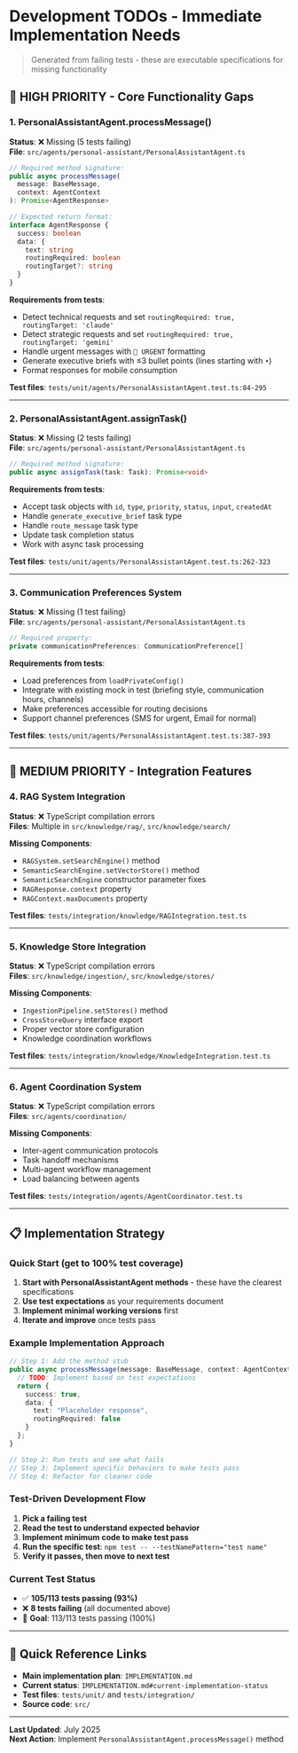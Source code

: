 # Development TODOs - Immediate Implementation Needs

> Generated from failing tests - these are executable specifications for missing functionality

## 🚀 **HIGH PRIORITY** - Core Functionality Gaps

### 1. PersonalAssistantAgent.processMessage()

**Status**: ❌ Missing (5 tests failing)  
**File**: `src/agents/personal-assistant/PersonalAssistantAgent.ts`

```typescript
// Required method signature:
public async processMessage(
  message: BaseMessage, 
  context: AgentContext
): Promise<AgentResponse>

// Expected return format:
interface AgentResponse {
  success: boolean
  data: {
    text: string
    routingRequired: boolean
    routingTarget?: string
  }
}
```

**Requirements from tests**:
- Detect technical requests and set `routingRequired: true, routingTarget: 'claude'`
- Detect strategic requests and set `routingRequired: true, routingTarget: 'gemini'`  
- Handle urgent messages with `🚨 URGENT` formatting
- Generate executive briefs with ≤3 bullet points (lines starting with `•`)
- Format responses for mobile consumption

**Test files**: `tests/unit/agents/PersonalAssistantAgent.test.ts:84-295`

---

### 2. PersonalAssistantAgent.assignTask()

**Status**: ❌ Missing (2 tests failing)  
**File**: `src/agents/personal-assistant/PersonalAssistantAgent.ts`

```typescript
// Required method signature:
public async assignTask(task: Task): Promise<void>
```

**Requirements from tests**:
- Accept task objects with `id`, `type`, `priority`, `status`, `input`, `createdAt`
- Handle `generate_executive_brief` task type
- Handle `route_message` task type  
- Update task completion status
- Work with async task processing

**Test files**: `tests/unit/agents/PersonalAssistantAgent.test.ts:262-323`

---

### 3. Communication Preferences System

**Status**: ❌ Missing (1 test failing)  
**File**: `src/agents/personal-assistant/PersonalAssistantAgent.ts`

```typescript
// Required property:
private communicationPreferences: CommunicationPreference[]
```

**Requirements from tests**:
- Load preferences from `loadPrivateConfig()` 
- Integrate with existing mock in test (briefing style, communication hours, channels)
- Make preferences accessible for routing decisions
- Support channel preferences (SMS for urgent, Email for normal)

**Test files**: `tests/unit/agents/PersonalAssistantAgent.test.ts:387-393`

---

## 🔧 **MEDIUM PRIORITY** - Integration Features

### 4. RAG System Integration

**Status**: ❌ TypeScript compilation errors  
**Files**: Multiple in `src/knowledge/rag/`, `src/knowledge/search/`

**Missing Components**:
- `RAGSystem.setSearchEngine()` method
- `SemanticSearchEngine.setVectorStore()` method  
- `SemanticSearchEngine` constructor parameter fixes
- `RAGResponse.context` property
- `RAGContext.maxDocuments` property

**Test files**: `tests/integration/knowledge/RAGIntegration.test.ts`

---

### 5. Knowledge Store Integration

**Status**: ❌ TypeScript compilation errors  
**Files**: `src/knowledge/ingestion/`, `src/knowledge/stores/`

**Missing Components**:
- `IngestionPipeline.setStores()` method
- `CrossStoreQuery` interface export
- Proper vector store configuration
- Knowledge coordination workflows

**Test files**: `tests/integration/knowledge/KnowledgeIntegration.test.ts`

---

### 6. Agent Coordination System

**Status**: ❌ TypeScript compilation errors  
**Files**: `src/agents/coordination/`

**Missing Components**:
- Inter-agent communication protocols
- Task handoff mechanisms  
- Multi-agent workflow management
- Load balancing between agents

**Test files**: `tests/integration/agents/AgentCoordinator.test.ts`

---

## 📋 **Implementation Strategy**

### Quick Start (get to 100% test coverage)
1. **Start with PersonalAssistantAgent methods** - these have the clearest specifications
2. **Use test expectations** as your requirements document  
3. **Implement minimal working versions** first
4. **Iterate and improve** once tests pass

### Example Implementation Approach

```typescript
// Step 1: Add the method stub
public async processMessage(message: BaseMessage, context: AgentContext): Promise<AgentResponse> {
  // TODO: Implement based on test expectations
  return {
    success: true,
    data: {
      text: "Placeholder response",
      routingRequired: false
    }
  };
}

// Step 2: Run tests and see what fails
// Step 3: Implement specific behaviors to make tests pass
// Step 4: Refactor for cleaner code
```

### Test-Driven Development Flow

1. **Pick a failing test**
2. **Read the test to understand expected behavior**  
3. **Implement minimum code to make test pass**
4. **Run the specific test**: `npm test -- --testNamePattern="test name"`
5. **Verify it passes, then move to next test**

### Current Test Status
- ✅ **105/113 tests passing (93%)**
- ❌ **8 tests failing** (all documented above)
- 🎯 **Goal**: 113/113 tests passing (100%)

---

## 🔗 **Quick Reference Links**

- **Main implementation plan**: `IMPLEMENTATION.md`
- **Current status**: `IMPLEMENTATION.md#current-implementation-status`
- **Test files**: `tests/unit/` and `tests/integration/`
- **Source code**: `src/`

---

**Last Updated**: July 2025  
**Next Action**: Implement `PersonalAssistantAgent.processMessage()` method